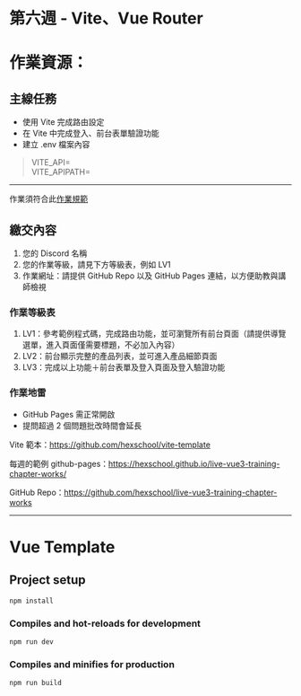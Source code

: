 第六週 - Vite、Vue Router
===

# 作業資源：

## 主線任務

- 使用 Vite 完成路由設定
- 在 Vite 中完成登入、前台表單驗證功能
- 建立 .env 檔案內容

> VITE_API=\
> VITE_APIPATH=

***

作業須符合此[作業規範](https://hackmd.io/XbKPYiE9Ru6G0sAfB5PBJw)

## 繳交內容

1. 您的 Discord 名稱
1. 您的作業等級，請見下方等級表，例如 LV1
1. 作業網址：請提供 GitHub Repo 以及 GitHub Pages 連結，以方便助教與講師檢視

### 作業等級表

1. LV1：參考範例程式碼，完成路由功能，並可瀏覽所有前台頁面（請提供導覽選單，進入頁面僅需要標題，不必加入內容）
1. LV2：前台顯示完整的產品列表，並可進入產品細節頁面
1. LV3：完成以上功能＋前台表單及登入頁面及登入驗證功能

### 作業地雷

- GitHub Pages 需正常開啟
- 提問超過 2 個問題批改時間會延長

Vite 範本：https://github.com/hexschool/vite-template

每週的範例 github-pages：https://hexschool.github.io/live-vue3-training-chapter-works/

GitHub Repo：https://github.com/hexschool/live-vue3-training-chapter-works

---

# Vue Template

## Project setup

```
npm install
```

### Compiles and hot-reloads for development

```
npm run dev
```

### Compiles and minifies for production

```
npm run build
```
